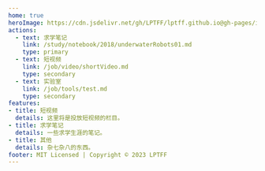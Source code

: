 ```yaml
---
home: true
heroImage: https://cdn.jsdelivr.net/gh/LPTFF/lptff.github.io@gh-pages/img/bg.jpg
actions:
  - text: 求学笔记
    link: /study/notebook/2018/underwaterRobots01.md
    type: primary
  - text: 短视频
    link: /job/video/shortVideo.md
    type: secondary
  - text: 实验室
    link: /job/tools/test.md
    type: secondary
features:
- title: 短视频
  details: 这里将是投放短视频的栏目。
- title: 求学笔记
  details: 一些求学生涯的笔记。
- title: 其他
  details: 杂七杂八的东西。
footer: MIT Licensed | Copyright © 2023 LPTFF
---
```

